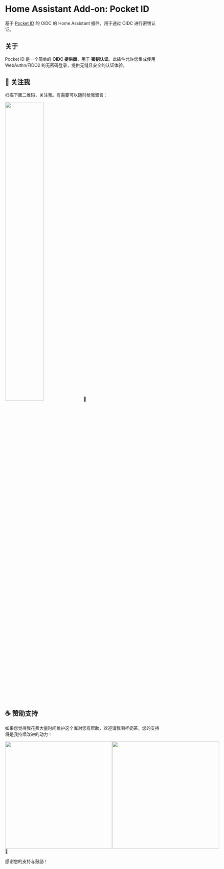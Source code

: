 # Home Assistant Add-on: Pocket ID

基于 [Pocket ID](https://pocket-id.org/) 的 OIDC 的 Home Assistant 插件，用于通过 OIDC 进行密钥认证。

## 关于

Pocket ID 是一个简单的 **OIDC 提供商**，用于 **密钥认证**。此插件允许您集成使用 WebAuthn/FIDO2 的无密码登录，提供无缝且安全的认证体验。
## 📱 关注我

扫描下面二维码，关注我。有需要可以随时给我留言：

<img src="https://gitee.com/desmond_GT/hassio-addons/raw/main/WeChat_QRCode.png" width="50%" /> 📲

## ☕ 赞助支持

如果您觉得我花费大量时间维护这个库对您有帮助，欢迎请我喝杯奶茶，您的支持将是我持续改进的动力！

<div style="display: flex; justify-content: space-between;">
  <img src="https://gitee.com/desmond_GT/hassio-addons/raw/main/1_readme/Ali_Pay.jpg" height="350px" />
  <img src="https://gitee.com/desmond_GT/hassio-addons/raw/main/1_readme/WeChat_Pay.jpg" height="350px" />
</div> 💖

感谢您的支持与鼓励！
